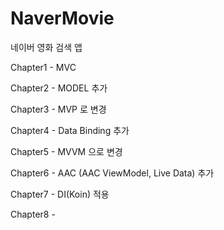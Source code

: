 # NaverMovie
네이버 영화 검색 앱

Chapter1 - MVC

Chapter2 - MODEL 추가

Chapter3 - MVP 로 변경

Chapter4 - Data Binding 추가

Chapter5 - MVVM 으로 변경

Chapter6 - AAC (AAC ViewModel, Live Data) 추가

Chapter7 - DI(Koin) 적용

Chapter8 -
